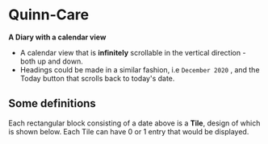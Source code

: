 # Quinn-Care

**A Diary with a calendar view**

- A calendar view that is **infinitely** scrollable in the vertical direction - both up and down. 
- Headings could be made in a similar fashion, i.e `December 2020` , and the Today button that scrolls back to today's date.

## **Some definitions**

Each rectangular block consisting of a date above is a **Tile**, design of which is shown below. Each Tile can have 0 or 1 entry that would be displayed.
